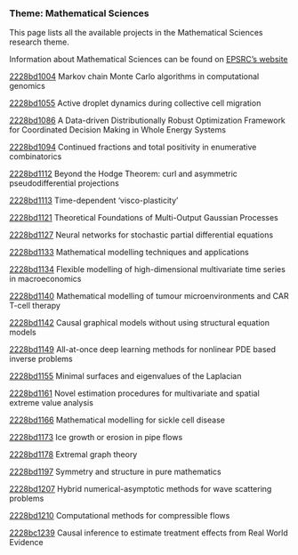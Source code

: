 ### Theme: Mathematical Sciences

This page lists all the available projects in the Mathematical Sciences research theme.

Information about Mathematical Sciences can be found on [EPSRC’s website](https://www.ukri.org/what-we-offer/browse-our-areas-of-investment-and-support/mathematical-sciences-theme/)

[2228bd1004](../projects/2228bd1004.md) Markov chain Monte Carlo algorithms in computational genomics

[2228bd1055](../projects/2228bd1055.md) Active droplet dynamics during collective cell migration

[2228bd1086](../projects/2228bd1086.md) A Data-driven Distributionally Robust Optimization Framework for Coordinated Decision Making in Whole Energy Systems

[2228bd1094](../projects/2228bd1094.md) Continued fractions and total positivity in enumerative combinatorics

[2228bd1112](../projects/2228bd1112.md) Beyond the Hodge Theorem: curl and asymmetric pseudodifferential projections

[2228bd1113](../projects/2228bd1113.md) Time-dependent ‘visco-plasticity’

[2228bd1121](../projects/2228bd1121.md) Theoretical Foundations of Multi-Output Gaussian Processes

[2228bd1127](../projects/2228bd1127.md) Neural networks for stochastic partial differential equations

[2228bd1133](../projects/2228bd1133.md) Mathematical modelling techniques and applications

[2228bd1134](../projects/2228bd1134.md) Flexible modelling of high-dimensional multivariate time series in macroeconomics

[2228bd1140](../projects/2228bd1140.md) Mathematical modelling of tumour microenvironments and CAR T-cell therapy

[2228bd1142](../projects/2228bd1142.md) Causal graphical models without using structural equation models

[2228bd1149](../projects/2228bd1149.md) All-at-once deep learning methods for nonlinear PDE based inverse problems

[2228bd1155](../projects/2228bd1155.md) Minimal surfaces and eigenvalues of the Laplacian

[2228bd1161](../projects/2228bd1161.md) Novel estimation procedures for multivariate and spatial extreme value analysis

[2228bd1166](../projects/2228bd1166.md) Mathematical modelling for sickle cell disease

[2228bd1173](../projects/2228bd1173.md) Ice growth or erosion in pipe flows

[2228bd1178](../projects/2228bd1178.md) Extremal graph theory

[2228bd1197](../projects/2228bd1197.md) Symmetry and structure in pure mathematics

[2228bd1207](../projects/2228bd1207.md) Hybrid numerical-asymptotic methods for wave scattering problems

[2228bd1210](../projects/2228bd1210.md) Computational methods for compressible flows

[2228bc1239](../projects/2228bc1239.md) Causal inference to estimate treatment effects from Real World Evidence

